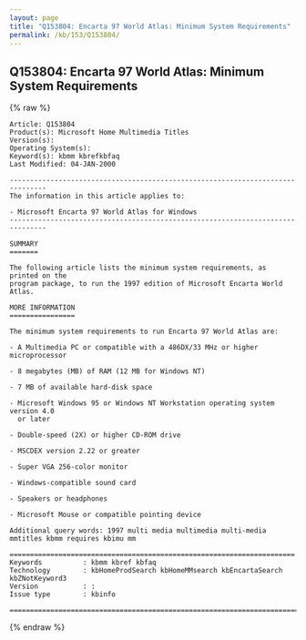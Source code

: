 ```yaml
---
layout: page
title: "Q153804: Encarta 97 World Atlas: Minimum System Requirements"
permalink: /kb/153/Q153804/
---
```


## Q153804: Encarta 97 World Atlas: Minimum System Requirements

{% raw %}

	Article: Q153804
	Product(s): Microsoft Home Multimedia Titles
	Version(s): 
	Operating System(s): 
	Keyword(s): kbmm kbrefkbfaq
	Last Modified: 04-JAN-2000
	
	-------------------------------------------------------------------------------
	The information in this article applies to:
	
	- Microsoft Encarta 97 World Atlas for Windows 
	-------------------------------------------------------------------------------
	
	SUMMARY
	=======
	
	The following article lists the minimum system requirements, as printed on the
	program package, to run the 1997 edition of Microsoft Encarta World Atlas.
	
	MORE INFORMATION
	================
	
	The minimum system requirements to run Encarta 97 World Atlas are:
	
	- A Multimedia PC or compatible with a 486DX/33 MHz or higher microprocessor
	
	- 8 megabytes (MB) of RAM (12 MB for Windows NT)
	
	- 7 MB of available hard-disk space
	
	- Microsoft Windows 95 or Windows NT Workstation operating system version 4.0
	  or later
	
	- Double-speed (2X) or higher CD-ROM drive
	
	- MSCDEX version 2.22 or greater
	
	- Super VGA 256-color monitor
	
	- Windows-compatible sound card
	
	- Speakers or headphones
	
	- Microsoft Mouse or compatible pointing device
	
	Additional query words: 1997 multi media multimedia multi-media mmtitles kbmm requires kbimu mm
	
	======================================================================
	Keywords          : kbmm kbref kbfaq
	Technology        : kbHomeProdSearch kbHomeMMsearch kbEncartaSearch kbZNotKeyword3
	Version           : :
	Issue type        : kbinfo
	
	=============================================================================
	

{% endraw %}

